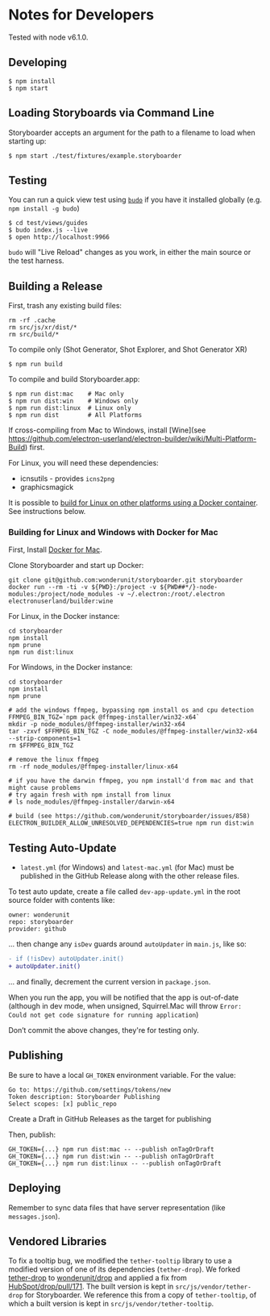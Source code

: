 # Notes for Developers

Tested with node v6.1.0.

## Developing

    $ npm install
    $ npm start

## Loading Storyboards via Command Line

Storyboarder accepts an argument for the path to a filename to load when starting up:

    $ npm start ./test/fixtures/example.storyboarder

## Testing

You can run a quick view test using [`budo`](https://github.com/mattdesl/budo) if you have it installed globally (e.g. `npm install -g budo`)

    $ cd test/views/guides
    $ budo index.js --live
    $ open http://localhost:9966

`budo` will "Live Reload" changes as you work, in either the main source or the test harness.

## Building a Release

First, trash any existing build files:

    rm -rf .cache
    rm src/js/xr/dist/*
    rm src/build/*

To compile only (Shot Generator, Shot Explorer, and Shot Generator XR)

    $ npm run build

To compile and build Storyboarder.app:

    $ npm run dist:mac    # Mac only
    $ npm run dist:win    # Windows only
    $ npm run dist:linux  # Linux only
    $ npm run dist        # All Platforms

If cross-compiling from Mac to Windows, install [Wine](see https://github.com/electron-userland/electron-builder/wiki/Multi-Platform-Build) first.

For Linux, you will need these dependencies:

- icnsutils - provides `icns2png`
- graphicsmagick

It is possible to [build for Linux on other platforms using a Docker container](https://www.electron.build/multi-platform-build#build-electron-app-using-docker-on-a-local-machine). See instructions below.

### Building for Linux and Windows with Docker for Mac

First, Install [Docker for Mac](https://www.docker.com/docker-mac).

Clone Storyboarder and start up Docker:
```
git clone git@github.com:wonderunit/storyboarder.git storyboarder
docker run --rm -ti -v ${PWD}:/project -v ${PWD##*/}-node-modules:/project/node_modules -v ~/.electron:/root/.electron electronuserland/builder:wine
```

For Linux, in the Docker instance:
```
cd storyboarder
npm install
npm prune
npm run dist:linux
```

For Windows, in the Docker instance:
```
cd storyboarder
npm install
npm prune

# add the windows ffmpeg, bypassing npm install os and cpu detection
FFMPEG_BIN_TGZ=`npm pack @ffmpeg-installer/win32-x64`
mkdir -p node_modules/@ffmpeg-installer/win32-x64
tar -zxvf $FFMPEG_BIN_TGZ -C node_modules/@ffmpeg-installer/win32-x64 --strip-components=1
rm $FFMPEG_BIN_TGZ

# remove the linux ffmpeg
rm -rf node_modules/@ffmpeg-installer/linux-x64

# if you have the darwin ffmpeg, you npm install'd from mac and that might cause problems
# try again fresh with npm install from linux
# ls node_modules/@ffmpeg-installer/darwin-x64

# build (see https://github.com/wonderunit/storyboarder/issues/858)
ELECTRON_BUILDER_ALLOW_UNRESOLVED_DEPENDENCIES=true npm run dist:win
```

## Testing Auto-Update

- `latest.yml` (for Windows) and `latest-mac.yml` (for Mac) must be published in the GitHub Release along with the other release files.

To test auto update, create a file called `dev-app-update.yml` in the root source folder with contents like:

```
owner: wonderunit
repo: storyboarder
provider: github
```

... then change any `isDev` guards around `autoUpdater` in `main.js`, like so:

```diff
- if (!isDev) autoUpdater.init()
+ autoUpdater.init()
```

... and finally, decrement the current version in `package.json`.

When you run the app, you will be notified that the app is out-of-date (although in dev mode, when unsigned, Squirrel.Mac will throw `Error: Could not get code signature for running application`)

Don’t commit the above changes, they're for testing only.

## Publishing

Be sure to have a local `GH_TOKEN` environment variable. For the value:

    Go to: https://github.com/settings/tokens/new
    Token description: Storyboarder Publishing
    Select scopes: [x] public_repo

Create a Draft in GitHub Releases as the target for publishing

Then, publish:

    GH_TOKEN={...} npm run dist:mac -- --publish onTagOrDraft
    GH_TOKEN={...} npm run dist:win -- --publish onTagOrDraft
    GH_TOKEN={...} npm run dist:linux -- --publish onTagOrDraft

## Deploying

Remember to sync data files that have server representation (like `messages.json`).

## Vendored Libraries

To fix a tooltip bug, we modified the `tether-tooltip` library to use a modified version of one of its dependencies (`tether-drop`).
We forked [tether-drop](https://github.com/HubSpot/drop) to [wonderunit/drop](https://github.com/wonderunit/drop) and applied a fix from [HubSpot/drop/pull/171](https://github.com/HubSpot/drop/pull/171).
The built version is kept in `src/js/vendor/tether-drop` for Storyboarder.
We reference this from a copy of `tether-tooltip`, of which a built version is kept in `src/js/vendor/tether-tooltip`.
